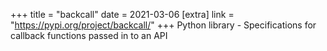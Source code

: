 +++
title = "backcall"
date = 2021-03-06
[extra]
link = "https://pypi.org/project/backcall/"
+++
Python library - Specifications for callback functions passed in to an API


